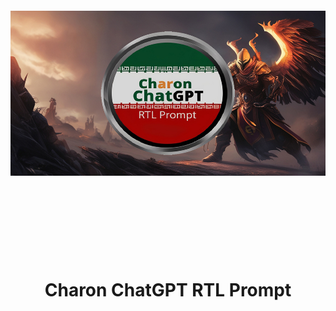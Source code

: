 <div align="center">
    <img src="./images/img.jpg" alt="Charon ChatGPT RTL Prompt"
    style="object-fit:contain;
            width:512px;
            height:512px; 
            padding: 0;
            margin: 0;"/>
    <h1>Charon ChatGPT RTL Prompt</h1>
</div>
